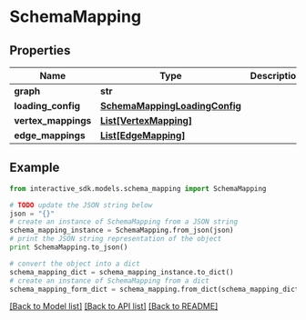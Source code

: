 # SchemaMapping


## Properties

Name | Type | Description | Notes
------------ | ------------- | ------------- | -------------
**graph** | **str** |  | [optional] 
**loading_config** | [**SchemaMappingLoadingConfig**](SchemaMappingLoadingConfig.md) |  | [optional] 
**vertex_mappings** | [**List[VertexMapping]**](VertexMapping.md) |  | [optional] 
**edge_mappings** | [**List[EdgeMapping]**](EdgeMapping.md) |  | [optional] 

## Example

```python
from interactive_sdk.models.schema_mapping import SchemaMapping

# TODO update the JSON string below
json = "{}"
# create an instance of SchemaMapping from a JSON string
schema_mapping_instance = SchemaMapping.from_json(json)
# print the JSON string representation of the object
print SchemaMapping.to_json()

# convert the object into a dict
schema_mapping_dict = schema_mapping_instance.to_dict()
# create an instance of SchemaMapping from a dict
schema_mapping_form_dict = schema_mapping.from_dict(schema_mapping_dict)
```
[[Back to Model list]](../README.md#documentation-for-models) [[Back to API list]](../README.md#documentation-for-api-endpoints) [[Back to README]](../README.md)



